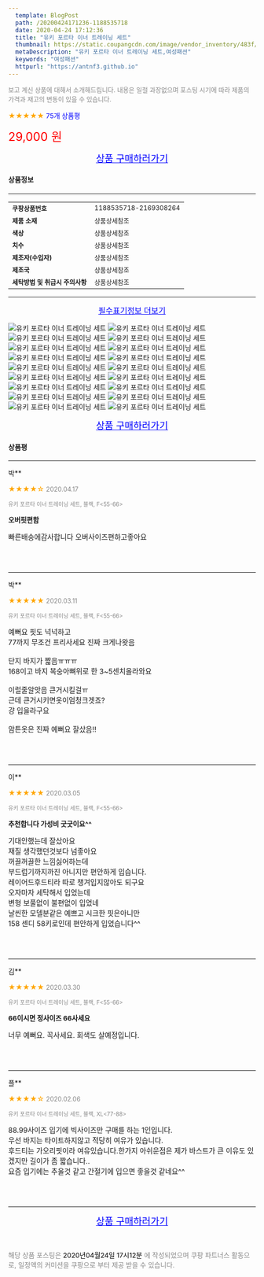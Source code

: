 ```yaml
---
  template: BlogPost
  path: /20200424171236-1188535718
  date: 2020-04-24 17:12:36
  title: "유키 포르타 이너 트레이닝 세트"
  thumbnail: https://static.coupangcdn.com/image/vendor_inventory/483f/e1144b8810c6abaabe7d87613400bbcea72de9d129d8dcb83be946a9705a.jpg
  metaDescription: "유키 포르타 이너 트레이닝 세트,여성패션"
  keywords: "여성패션"
  httpurl: "https://antnf3.github.io"
---
```

  
<span style="color: #888;font-size:0.8rem">보고 계신 상품에 대해서 소개해드립니다.
내용은 일절 과장없으며 포스팅 시기에 따라 제품의 가격과 재고의 변동이 있을 수 있습니다.</span>
  
<span style="color: orange;">★★★★★</span> <span style="color: blue;font-size: 0.85rem;">75개 상품평</span>

<span style="font-size: 0.9rem"></span> 

<span style="color: red;font-size: 1.5rem;">29,000 원</span>



<p align="center"><a href="http://me2.do/xVKYPfyF" style="font-size: 1.2rem; color: blue;">상품 구매하러가기</a></p>

#### 상품정보

---

|                  |                       |
| ---------------- | --------------------- |
| **<span style="font-size:0.8rem;">쿠팡상품번호</span>** | <span style="font-size:0.8rem;">1188535718-2169308264</span> |
| **<span style="font-size:0.8rem;">제품 소재</span>**    | <span style="font-size:0.8rem;">상품상세참조</span>        |
| **<span style="font-size:0.8rem;">색상</span>**    | <span style="font-size:0.8rem;">상품상세참조</span>        |
| **<span style="font-size:0.8rem;">치수</span>**    | <span style="font-size:0.8rem;">상품상세참조</span>        |
| **<span style="font-size:0.8rem;">제조자(수입자)</span>**    | <span style="font-size:0.8rem;">상품상세참조</span>        |
| **<span style="font-size:0.8rem;">제조국</span>**    | <span style="font-size:0.8rem;">상품상세참조</span>        |
| **<span style="font-size:0.8rem;">세탁방법 및 취급시 주의사항</span>**    | <span style="font-size:0.8rem;">상품상세참조</span>        |




---

<p align="center"><a href="http://me2.do/xVKYPfyF" style="font-size: 1rem; color: blue;">필수표기정보 더보기</a></p>

![유키 포르타 이너 트레이닝 세트](http://thumbnail7.coupangcdn.com/thumbnails/remote/q89/image/vendor_inventory/9d8a/6b9b6d5c2a4140cdfb1e8168a72a84fe6ec1f89baa132e9380331dea5caa.jpg)
![유키 포르타 이너 트레이닝 세트](http://thumbnail7.coupangcdn.com/thumbnails/remote/q89/image/vendor_inventory/9743/e65fda11e31aa0d680e79af20c8f5f4699a4d03991639ecbf7e7fef6a88a.jpg)
![유키 포르타 이너 트레이닝 세트](http://thumbnail8.coupangcdn.com/thumbnails/remote/q89/image/vendor_inventory/8262/190da0ef6391fdc8c54abf38ebc38f824db52268ac93afdd92682b0c8028.jpg)
![유키 포르타 이너 트레이닝 세트](http://thumbnail6.coupangcdn.com/thumbnails/remote/q89/image/vendor_inventory/bd6f/8c1adf33abfc4cdcd42317f2cb500c94e946084ebe5b8f6448e364368352.jpg)
![유키 포르타 이너 트레이닝 세트](http://thumbnail6.coupangcdn.com/thumbnails/remote/q89/image/vendor_inventory/bd6f/8c1adf33abfc4cdcd42317f2cb500c94e946084ebe5b8f6448e364368352.jpg)
![유키 포르타 이너 트레이닝 세트](http://thumbnail6.coupangcdn.com/thumbnails/remote/q89/image/vendor_inventory/bf42/9058043c138c2e8121a1d972b9838ceff7e204a557ebd69b2000f7f06304.jpg)
![유키 포르타 이너 트레이닝 세트](http://thumbnail9.coupangcdn.com/thumbnails/remote/q89/image/vendor_inventory/cb37/ba266555a0b80e6dba3b5335fbfdcb94e8bb1bca61c83781f180a3da2286.jpg)
![유키 포르타 이너 트레이닝 세트](http://thumbnail7.coupangcdn.com/thumbnails/remote/q89/image/vendor_inventory/e628/a3ebb9772374420d7bc71fef6965c7b7c68c370fc434b21b9b8039f626fa.jpg)
![유키 포르타 이너 트레이닝 세트](http://thumbnail6.coupangcdn.com/thumbnails/remote/q89/image/vendor_inventory/7b6a/01fb85b984c6604bdbca22763717ba0339691b6a4619cbceb8d1fef33249.jpg)
![유키 포르타 이너 트레이닝 세트](http://thumbnail10.coupangcdn.com/thumbnails/remote/q89/image/vendor_inventory/fdee/da48f52384dba60d86d93ce6aae0fb1f70405bd05bb1f33bd44a43cd1d5f.jpg)
![유키 포르타 이너 트레이닝 세트](http://thumbnail7.coupangcdn.com/thumbnails/remote/q89/image/vendor_inventory/2c21/b428988cd04283ae462a3c25ae0cace0c0ca87992520c455ed19e39a63bf.jpg)
![유키 포르타 이너 트레이닝 세트](http://thumbnail8.coupangcdn.com/thumbnails/remote/q89/image/vendor_inventory/a9e4/f195b82d3d51bafde0a2cc916c68df4a3a3a31d7c237858b04bb814ad7a3.jpg)
![유키 포르타 이너 트레이닝 세트](http://thumbnail7.coupangcdn.com/thumbnails/remote/q89/image/vendor_inventory/6a07/72ff3ff5c0956f541e45d5cc40bb509159b42479bda150d3d252356431b0.jpg)
![유키 포르타 이너 트레이닝 세트](http://thumbnail8.coupangcdn.com/thumbnails/remote/q89/image/vendor_inventory/5c03/a7d952b1aabd6c4632520f6b4448a1811b652a67a92acc232ae2d3f4427c.jpg)
![유키 포르타 이너 트레이닝 세트](http://thumbnail6.coupangcdn.com/thumbnails/remote/q89/image/vendor_inventory/9e49/6fdf99df285dab7c5bc3281a8c20ea37b38dafe0c28ce21af5348ecf75e4.jpg)
![유키 포르타 이너 트레이닝 세트](http://thumbnail6.coupangcdn.com/thumbnails/remote/q89/image/vendor_inventory/c936/c49ed7aa52f4216beb704947ef478b98b600e6cb967529cb7036e93ffe98.jpg)
![유키 포르타 이너 트레이닝 세트](http://thumbnail8.coupangcdn.com/thumbnails/remote/q89/image/vendor_inventory/c33f/a77a19d8f76fa3b91fa8372f568121260fd1e90e035d4c40c8af1681ac53.jpg)
![유키 포르타 이너 트레이닝 세트](http://thumbnail8.coupangcdn.com/thumbnails/remote/q89/image/vendor_inventory/b297/5ca88a7110442d8e3377bebef50ce3f3411f5377ca06b1d0120a88fcf756.jpg)

<p align="center"><a href="http://me2.do/xVKYPfyF" style="font-size: 1.2rem; color: blue;">상품 구매하러가기</a></p>

#### 상품평
  
---
  
박**
    
<span style="color: orange;">★★★★☆</span> <span style="font-size:0.8rem;color: #888;">2020.04.17</span>
    
<span style="color: #888;font-size:0.7rem">유키 포르타 이너 트레이닝 세트, 블랙, F<55-66></span>
    
<span style="font-size:0.85rem">**오버핏편함**</span>
    
<span style="font-size: 0.9rem;">빠른배송에감사합니다 오버사이즈편하고좋아요</span>
    
<br>
<br>

---
  
박**
    
<span style="color: orange;">★★★★★</span> <span style="font-size:0.8rem;color: #888;">2020.03.11</span>
    
<span style="color: #888;font-size:0.7rem">유키 포르타 이너 트레이닝 세트, 블랙, F<55-66></span>
    

    
<span style="font-size: 0.9rem;">예뻐요 핏도 넉넉하고<br/>77까지 무조건 프리사세요 진짜 크게나왓음<br/><br/>단지 바지가 짧음ㅠㅠㅠ<br/>168이고 바지 복숭아뼈위로 한 3~5센치올라와요<br/><br/>이럴줄알앗음 큰거시킬걸ㅠ<br/>근데 큰거시키면옷이엄청크겟죠?<br/>걍 입을라구요<br/><br/>암튼옷은 진짜 예뻐요 잘샀음!!</span>
    
<br>
<br>

---
  
이**
    
<span style="color: orange;">★★★★★</span> <span style="font-size:0.8rem;color: #888;">2020.03.05</span>
    
<span style="color: #888;font-size:0.7rem">유키 포르타 이너 트레이닝 세트, 블랙, F<55-66></span>
    
<span style="font-size:0.85rem">**추천합니다 가성비 굿굿이요^^**</span>
    
<span style="font-size: 0.9rem;">기대안했는데  잘샀아요<br/>재질 생각했던것보다 넘좋아요<br/>꺼끌꺼끌한 느낌싫어하는데<br/>부드럽기까지까진 아니지만 편안하게 입습니다.<br/>레이어드후드티라 따로 챙겨입지않아도 되구요<br/>오자마자 세탁해서 입었는데<br/>변형 보풀없이 불편없이 입었네<br/>날씬한 모델분같은 예쁘고 시크한 핏은아니만<br/>158 센디 58키로인데 편안하게 입었습니다^^</span>
    
<br>
<br>

---
  
김**
    
<span style="color: orange;">★★★★★</span> <span style="font-size:0.8rem;color: #888;">2020.03.30</span>
    
<span style="color: #888;font-size:0.7rem">유키 포르타 이너 트레이닝 세트, 블랙, F<55-66></span>
    
<span style="font-size:0.85rem">**66이시면 정사이즈 66사세요**</span>
    
<span style="font-size: 0.9rem;">너무 예뻐요. 꼭사세요. 회색도 살예정입니다.</span>
    
<br>
<br>

---
  
플**
    
<span style="color: orange;">★★★★☆</span> <span style="font-size:0.8rem;color: #888;">2020.02.06</span>
    
<span style="color: #888;font-size:0.7rem">유키 포르타 이너 트레이닝 세트, 블랙, XL<77-88></span>
    

    
<span style="font-size: 0.9rem;">88.99사이즈 입기에 빅사이즈만 구매를 하는 1인입니다.<br/>우선 바지는 타이트하지않고 적당히 여유가 있습니다.<br/>후드티는 가오리핏이라 여유있습니다.한가지 아쉬운점은 제가 바스트가 큰 이유도 있겠지만 길이가 좀 짧습니다..<br/>요즘 입기에는 추울것 같고 간절기에 입으면 좋을것 같네요^^</span>
    
<br>
<br>


  
---
  
<p align="center"><a href="http://me2.do/xVKYPfyF" style="font-size: 1.2rem; color: blue;">상품 구매하러가기</a></p>
  
<br>
  
<span style="font-size: 0.85rem; color: #888;">해당 상품 포스팅은 <span style="color: #000;"> 2020년04월24일 17시12분 </span> 에 작성되었으며 쿠팡 파트너스 활동으로, 일정액의 커미션을 쿠팡으로 부터 제공 받을 수 있습니다.</span>